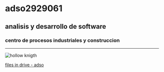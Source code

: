 # adso2929061
## analisis y desarrollo de software
### centro de procesos industriales y construccion
---
![hollow knigth](https://blog.inducascos.com/wp-content/uploads/moto_02.jpg)

[files in drive - adso](https://tinyurl.com/4657t2vw)
